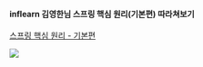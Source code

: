 #### inflearn 김영한님 스프링 핵심 원리(기본편) 따라쳐보기

[스프링 핵심 원리 - 기본편](https://www.inflearn.com/course/%EC%8A%A4%ED%94%84%EB%A7%81-%ED%95%B5%EC%8B%AC-%EC%9B%90%EB%A6%AC-%EA%B8%B0%EB%B3%B8%ED%8E%B8)

![](https://cdn.inflearn.com/public/files/courses/325969/99cfe634-f36e-4018-a034-a5ede2d87d8f/325969-kor.jpg)
